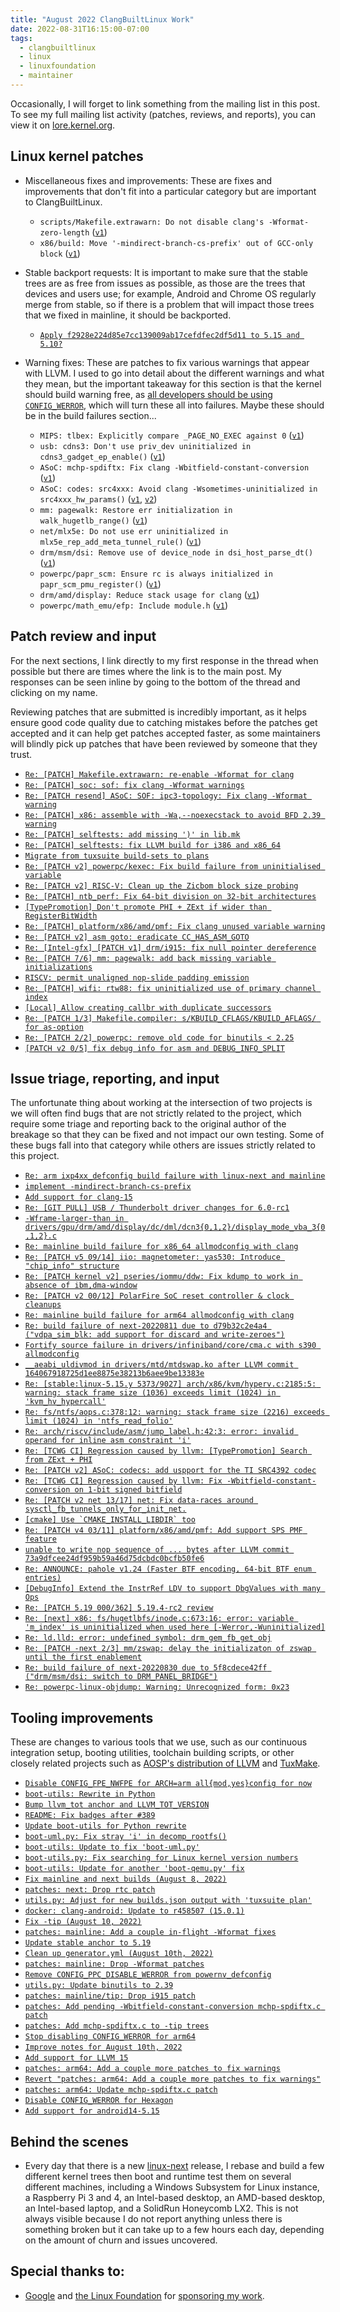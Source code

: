 ```yaml
---
title: "August 2022 ClangBuiltLinux Work"
date: 2022-08-31T16:15:00-07:00
tags:
  - clangbuiltlinux
  - linux
  - linuxfoundation
  - maintainer
---
```


Occasionally, I will forget to link something from the mailing list in this post. To see my full mailing list activity (patches, reviews, and reports), you can view it on [lore.kernel.org](https://lore.kernel.org/all/?q=f:nathan@kernel.org).

## Linux kernel patches

* Miscellaneous fixes and improvements: These are fixes and improvements that don't fit into a particular category but are important to ClangBuiltLinux.

  * `scripts/Makefile.extrawarn: Do not disable clang's -Wformat-zero-length` ([`v1`](https://lore.kernel.org/20220810230133.1895778-1-nathan@kernel.org/))
  * `x86/build: Move '-mindirect-branch-cs-prefix' out of GCC-only block` ([`v1`](https://lore.kernel.org/20220817185410.1174782-1-nathan@kernel.org/))

* Stable backport requests: It is important to make sure that the stable trees are as free from issues as possible, as those are the trees that devices and users use; for example, Android and Chrome OS regularly merge from stable, so if there is a problem that will impact those trees that we fixed in mainline, it should be backported.

  * [`Apply f2928e224d85e7cc139009ab17cefdfec2df5d11 to 5.15 and 5.10?`](https://lore.kernel.org/YvWduqRcPYhYZWMT@dev-arch.thelio-3990X/)

* Warning fixes: These are patches to fix various warnings that appear with LLVM. I used to go into detail about the different warnings and what they mean, but the important takeaway for this section is that the kernel should build warning free, as [all developers should be using `CONFIG_WERROR`](https://lore.kernel.org/r/CAHk-=wifoM9VOp-55OZCRcO9MnqQ109UTuCiXeZ-eyX_JcNVGg@mail.gmail.com/), which will turn these all into failures. Maybe these should be in the build failures section...

  * `MIPS: tlbex: Explicitly compare _PAGE_NO_EXEC against 0` ([`v1`](https://lore.kernel.org/20220802175936.2278362-1-nathan@kernel.org/))
  * `usb: cdns3: Don't use priv_dev uninitialized in cdns3_gadget_ep_enable()` ([`v1`](https://lore.kernel.org/20220803162422.2981308-1-nathan@kernel.org/))
  * `ASoC: mchp-spdiftx: Fix clang -Wbitfield-constant-conversion` ([`v1`](https://lore.kernel.org/20220810010809.2024482-1-nathan@kernel.org/))
  * `ASoC: codes: src4xxx: Avoid clang -Wsometimes-uninitialized in src4xxx_hw_params()` ([`v1`](https://lore.kernel.org/20220822183101.1115095-1-nathan@kernel.org/), [`v2`](https://lore.kernel.org/20220823151939.2493697-1-nathan@kernel.org/))
  * `mm: pagewalk: Restore err initialization in walk_hugetlb_range()` ([`v1`](https://lore.kernel.org/20220823153055.2517764-1-nathan@kernel.org/))
  * `net/mlx5e: Do not use err uninitialized in mlx5e_rep_add_meta_tunnel_rule()` ([`v1`](https://lore.kernel.org/20220825180607.2707947-1-nathan@kernel.org/))
  * `drm/msm/dsi: Remove use of device_node in dsi_host_parse_dt()` ([`v1`](https://lore.kernel.org/20220829165450.217628-1-nathan@kernel.org/))
  * `powerpc/papr_scm: Ensure rc is always initialized in papr_scm_pmu_register()` ([`v1`](https://lore.kernel.org/20220830151256.1473169-1-nathan@kernel.org/))
  * `drm/amd/display: Reduce stack usage for clang` ([`v1`](https://lore.kernel.org/20220830203409.3491379-1-nathan@kernel.org/))
  * `powerpc/math_emu/efp: Include module.h` ([`v1`](https://lore.kernel.org/20220831152014.3501664-1-nathan@kernel.org/))



## Patch review and input

For the next sections, I link directly to my first response in the thread when possible but there are times where the link is to the main post. My responses can be seen inline by going to the bottom of the thread and clicking on my name.

Reviewing patches that are submitted is incredibly important, as it helps ensure good code quality due to catching mistakes before the patches get accepted and it can help get patches accepted faster, as some maintainers will blindly pick up patches that have been reviewed by someone that they trust.

* [`Re: [PATCH] Makefile.extrawarn: re-enable -Wformat for clang`](https://lore.kernel.org/YugYbvRu1xqnx6mC@dev-arch.thelio-3990X/)
* [`Re: [PATCH] soc: sof: fix clang -Wformat warnings`](https://lore.kernel.org/YumINAZ4WaM4rG7Q@dev-arch.thelio-3990X/)
* [`Re: [PATCH resend] ASoC: SOF: ipc3-topology: Fix clang -Wformat warning`](https://lore.kernel.org/Yure82N7%2F4NLEMsW@dev-arch.thelio-3990X/)
* [`Re: [PATCH] x86: assemble with -Wa,--noexecstack to avoid BFD 2.39 warning`](https://lore.kernel.org/YvFkmfHTUYGzeeQs@dev-arch.thelio-3990X/)
* [`Re: [PATCH] selftests: add missing ')' in lib.mk`](https://lore.kernel.org/YvKM%2FJ5xO8gKto+p@dev-arch.thelio-3990X/)
* [`Re: [PATCH] selftests: fix LLVM build for i386 and x86_64`](https://lore.kernel.org/YvKOV1L73Mv%2FDc6P@dev-arch.thelio-3990X/)
* [`Migrate from tuxsuite build-sets to plans`](https://github.com/ClangBuiltLinux/continuous-integration2/pull/395)
* [`Re: [PATCH v2] powerpc/kexec: Fix build failure from uninitialised variable`](https://lore.kernel.org/YvPgNsl1RalFdPH+@dev-arch.thelio-3990X/)
* [`Re: [PATCH v2] RISC-V: Clean up the Zicbom block size probing`](https://lore.kernel.org/Yvpo96wal40ROTsX@dev-arch.thelio-3990X/)
* [`Re: [PATCH] ntb_perf: Fix 64-bit division on 32-bit architectures`](https://lore.kernel.org/YvpqfDNIBqLbC0FA@dev-arch.thelio-3990X/)
* [`[TypePromotion] Don't promote PHI + ZExt if wider than RegisterBitWidth`](https://reviews.llvm.org/D131966)
* [`Re: [PATCH] platform/x86/amd/pmf: Fix clang unused variable warning`](https://lore.kernel.org/YwAEvbHW%2FUwwIYbt@dev-arch.thelio-3990X/)
* [`Re: [PATCH v2] asm goto: eradicate CC_HAS_ASM_GOTO`](https://lore.kernel.org/YwAFHPRVVa9X3Gue@dev-arch.thelio-3990X/)
* [`Re: [Intel-gfx] [PATCH v1] drm/i915: fix null pointer dereference`](https://lore.kernel.org/YwO5fW%2F5N16L1gz0@dev-arch.thelio-3990X/)
* [`Re: [PATCH 7/6] mm: pagewalk: add back missing variable initializations`](https://lore.kernel.org/YwY+1xD52ep54M3y@dev-arch.thelio-3990X/)
* [`RISCV: permit unaligned nop-slide padding emission`](https://reviews.llvm.org/D132482)
* [`Re: [PATCH] wifi: rtw88: fix uninitialized use of primary channel index`](https://lore.kernel.org/YwZ+RsHL+n02gHZx@dev-arch.thelio-3990X/)
* [`[Local] Allow creating callbr with duplicate successors`](https://reviews.llvm.org/D129997)
* [`Re: [PATCH 1/3] Makefile.compiler: s/KBUILD_CFLAGS/KBUILD_AFLAGS/ for as-option`](https://lore.kernel.org/YwkPNyHvxR2dM+CQ@dev-arch.thelio-3990X/)
* [`Re: [PATCH 2/2] powerpc: remove old code for binutils < 2.25`](https://lore.kernel.org/Yw6EoSojRZbj+STd@dev-arch.thelio-3990X/)
* [`[PATCH v2 0/5] fix debug info for asm and DEBUG_INFO_SPLIT`](https://lore.kernel.org/20220831184408.2778264-1-ndesaulniers@google.com/)



## Issue triage, reporting, and input

The unfortunate thing about working at the intersection of two projects is we will often find bugs that are not strictly related to the project, which require some triage and reporting back to the original author of the breakage so that they can be fixed and not impact our own testing. Some of these bugs fall into that category while others are issues strictly related to this project.

* [`Re: arm ixp4xx_defconfig build failure with linux-next and mainline`](https://lore.kernel.org/YuhbtB9+1rTYtT23@dev-arch.thelio-3990X/)
* [`implement -mindirect-branch-cs-prefix`](https://github.com/ClangBuiltLinux/linux/issues/1665)
* [`Add support for clang-15`](https://gitlab.com/Linaro/tuxmake/-/issues/192)
* [`Re: [GIT PULL] USB / Thunderbolt driver changes for 6.0-rc1`](https://lore.kernel.org/YuqXtcaUPflINBd6@dev-arch.thelio-3990X/)
* [`-Wframe-larger-than in drivers/gpu/drm/amd/display/dc/dml/dcn3{0,1,2}/display_mode_vba_3{0,1,2}.c`](https://github.com/ClangBuiltLinux/linux/issues/1681)
* [`Re: mainline build failure for x86_64 allmodconfig with clang`](https://lore.kernel.org/YuwvfsztWaHvquwC@dev-arch.thelio-3990X/)
* [`Re: [PATCH v5 09/14] iio: magnetometer: yas530: Introduce "chip_info" structure`](https://lore.kernel.org/YvEy9uq49ZiBHtFd@dev-arch.thelio-3990X/)
* [`Re: [PATCH kernel v2] pseries/iommu/ddw: Fix kdump to work in absence of ibm,dma-window`](https://lore.kernel.org/YvE+d7xcB77GODjc@dev-arch.thelio-3990X/)
* [`Re: [PATCH v2 00/12] PolarFire SoC reset controller & clock cleanups`](https://lore.kernel.org/YvP%2Fbjh+wXihlrdG@dev-arch.thelio-3990X/)
* [`Re: mainline build failure for arm64 allmodconfig with clang`](https://lore.kernel.org/YvUZ+9kJ%2FAvUMxzO@dev-arch.thelio-3990X/)
* [`Re: build failure of next-20220811 due to d79b32c2e4a4 ("vdpa_sim_blk: add support for discard and write-zeroes")`](https://lore.kernel.org/YvVK+ZqO75QAYYnB@dev-arch.thelio-3990X/)
* [`Fortify source failure in drivers/infiniband/core/cma.c with s390 allmodconfig`](https://github.com/ClangBuiltLinux/linux/issues/1687)
* [`__aeabi_uldivmod in drivers/mtd/mtdswap.ko after LLVM commit 164067918725d1ee8875e38213b6aee9be13383e`](https://github.com/ClangBuiltLinux/linux/issues/1688)
* [`Re: [stable:linux-5.15.y 5373/9027] arch/x86/kvm/hyperv.c:2185:5: warning: stack frame size (1036) exceeds limit (1024) in 'kvm_hv_hypercall'`](https://lore.kernel.org/Yvp87jlVWg0e376v@dev-arch.thelio-3990X/)
* [`Re: fs/ntfs/aops.c:378:12: warning: stack frame size (2216) exceeds limit (1024) in 'ntfs_read_folio'`](https://lore.kernel.org/Yvp+OnhAAQI5Zvj9@dev-arch.thelio-3990X/)
* [`Re: arch/riscv/include/asm/jump_label.h:42:3: error: invalid operand for inline asm constraint 'i'`](https://lore.kernel.org/YvqkjlUZ9DA%2FkA4H@dev-arch.thelio-3990X/)
* [`Re: [TCWG CI] Regression caused by llvm: [TypePromotion] Search from ZExt + PHI`](https://lore.kernel.org/Yvro06Uid0t0Ou1M@dev-arch.thelio-3990X/)
* [`Re: [PATCH v2] ASoC: codecs: add uspport for the TI SRC4392 codec`](https://lore.kernel.org/YvvbKry5FVFbNdcI@dev-arch.thelio-3990X/)
* [`Re: [TCWG CI] Regression caused by llvm: Fix -Wbitfield-constant-conversion on 1-bit signed bitfield`](https://lore.kernel.org/Yvvvn9RxoL9Dcb3r@dev-arch.thelio-3990X/)
* [`Re: [PATCH v2 net 13/17] net: Fix data-races around sysctl_fb_tunnels_only_for_init_net.`](https://lore.kernel.org/Yv5nd3cVX2ZKysC%2F@dev-arch.thelio-3990X/)
* [```[cmake] Use `CMAKE_INSTALL_LIBDIR` too```](https://reviews.llvm.org/D130586)
* [`Re: [PATCH v4 03/11] platform/x86/amd/pmf: Add support SPS PMF feature`](https://lore.kernel.org/Yv7BmjjLtA3RaKju@thelio-3990X/)
* [`unable to write nop sequence of ... bytes after LLVM commit 73a9dfcee24df959b59a46d75dcbdc0bcfb50fe6`](https://github.com/ClangBuiltLinux/linux/issues/1693)
* [`Re: ANNOUNCE: pahole v1.24 (Faster BTF encoding, 64-bit BTF enum entries)`](https://lore.kernel.org/YwZQ0UkLsoa+6VyY@dev-arch.thelio-3990X/)
* [`[DebugInfo] Extend the InstrRef LDV to support DbgValues with many Ops`](https://reviews.llvm.org/D128212)
* [`Re: [PATCH 5.19 000/362] 5.19.4-rc2 review`](https://lore.kernel.org/YwaHy9An68xJkxdu@dev-arch.thelio-3990X/)
* [`Re: [next] x86: fs/hugetlbfs/inode.c:673:16: error: variable 'm_index' is uninitialized when used here [-Werror,-Wuninitialized]`](https://lore.kernel.org/Ywee393cssPJ07Gr@dev-arch.thelio-3990X/)
* [`Re: ld.lld: error: undefined symbol: drm_gem_fb_get_obj`](https://lore.kernel.org/Ywjty2iSyer5FDS7@dev-arch.thelio-3990X/)
* [`Re: [PATCH -next 2/3] mm/zswap: delay the initializaton of zswap until the first enablement`](https://lore.kernel.org/YwksRZPIfXmlOmHR@dev-arch.thelio-3990X/)
* [`Re: build failure of next-20220830 due to 5f8cdece42ff ("drm/msm/dsi: switch to DRM_PANEL_BRIDGE")`](https://lore.kernel.org/Yw4FQm6V7d3MuMKG@dev-arch.thelio-3990X/)
* [`Re: powerpc-linux-objdump: Warning: Unrecognized form: 0x23`](https://lore.kernel.org/Yw+A+0BY26l0AC5j@dev-arch.thelio-3990X/)



## Tooling improvements

These are changes to various tools that we use, such as our continuous integration setup, booting utilities, toolchain building scripts, or other closely related projects such as [AOSP's distribution of LLVM](https://android.googlesource.com/platform/prebuilts/clang/host/linux-x86/) and [TuxMake](https://tuxmake.org).

* [`Disable CONFIG_FPE_NWFPE for ARCH=arm all{mod,yes}config for now`](https://github.com/ClangBuiltLinux/continuous-integration2/pull/388)
* [`boot-utils: Rewrite in Python`](https://github.com/ClangBuiltLinux/boot-utils/pull/67)
* [`Bump llvm_tot anchor and LLVM_TOT_VERSION`](https://github.com/ClangBuiltLinux/continuous-integration2/pull/389)
* [`README: Fix badges after #389`](https://github.com/ClangBuiltLinux/continuous-integration2/pull/390)
* [`Update boot-utils for Python rewrite`](https://github.com/ClangBuiltLinux/continuous-integration2/pull/391)
* [`boot-uml.py: Fix stray 'i' in decomp_rootfs()`](https://github.com/ClangBuiltLinux/boot-utils/pull/68)
* [`boot-utils: Update to fix 'boot-uml.py'`](https://github.com/ClangBuiltLinux/continuous-integration2/pull/392)
* [`boot-utils.py: Fix searching for Linux kernel version numbers`](https://github.com/ClangBuiltLinux/boot-utils/pull/69)
* [`boot-utils: Update for another 'boot-qemu.py' fix`](https://github.com/ClangBuiltLinux/continuous-integration2/pull/393)
* [`Fix mainline and next builds (August 8, 2022)`](https://github.com/ClangBuiltLinux/continuous-integration2/pull/394)
* [`patches: next: Drop rtc patch`](https://github.com/ClangBuiltLinux/continuous-integration2/pull/396)
* [`utils.py: Adjust for new builds.json output with 'tuxsuite plan'`](https://github.com/ClangBuiltLinux/continuous-integration2/pull/397)
* [`docker: clang-android: Update to r458507 (15.0.1)`](https://gitlab.com/Linaro/tuxmake/-/merge_requests/278)
* [`Fix -tip (August 10, 2022)`](https://github.com/ClangBuiltLinux/continuous-integration2/pull/398)
* [`patches: mainline: Add a couple in-flight -Wformat fixes`](https://github.com/ClangBuiltLinux/continuous-integration2/pull/399)
* [`Update stable anchor to 5.19`](https://github.com/ClangBuiltLinux/continuous-integration2/pull/400)
* [`Clean up generator.yml (August 10th, 2022)`](https://github.com/ClangBuiltLinux/continuous-integration2/pull/401)
* [`patches: mainline: Drop -Wformat patches`](https://github.com/ClangBuiltLinux/continuous-integration2/pull/407)
* [`Remove CONFIG_PPC_DISABLE_WERROR from powernv_defconfig`](https://github.com/ClangBuiltLinux/continuous-integration2/pull/408)
* [`utils.py: Update binutils to 2.39`](https://github.com/ClangBuiltLinux/tc-build/pull/202)
* [`patches: mainline/tip: Drop i915 patch`](https://github.com/ClangBuiltLinux/continuous-integration2/pull/409)
* [`patches: Add pending -Wbitfield-constant-conversion mchp-spdiftx.c patch`](https://github.com/ClangBuiltLinux/continuous-integration2/pull/410)
* [`patches: Add mchp-spdiftx.c to -tip trees`](https://github.com/ClangBuiltLinux/continuous-integration2/pull/411)
* [`Stop disabling CONFIG_WERROR for arm64`](https://github.com/ClangBuiltLinux/continuous-integration2/pull/412)
* [`Improve notes for August 10th, 2022`](https://github.com/ClangBuiltLinux/meeting-notes/pull/28)
* [`Add support for LLVM 15`](https://github.com/ClangBuiltLinux/continuous-integration2/pull/413)
* [`patches: arm64: Add a couple more patches to fix warnings`](https://github.com/ClangBuiltLinux/continuous-integration2/pull/414)
* [`Revert "patches: arm64: Add a couple more patches to fix warnings"`](https://github.com/ClangBuiltLinux/continuous-integration2/pull/415)
* [`patches: arm64: Update mchp-spdiftx.c patch`](https://github.com/ClangBuiltLinux/continuous-integration2/pull/416)
* [`Disable CONFIG_WERROR for Hexagon`](https://github.com/ClangBuiltLinux/continuous-integration2/pull/417)
* [`Add support for android14-5.15`](https://github.com/ClangBuiltLinux/continuous-integration2/pull/418)



## Behind the scenes

* Every day that there is a new [linux-next](https://git.kernel.org/pub/scm/linux/kernel/git/next/linux-next.git/) release, I rebase and build a few different kernel trees then boot and runtime test them on several different machines, including a Windows Subsystem for Linux instance, a Raspberry Pi 3 and 4, an Intel-based desktop, an AMD-based desktop, an Intel-based laptop, and a SolidRun Honeycomb LX2. This is not always visible because I do not report anything unless there is something broken but it can take up to a few hours each day, depending on the amount of churn and issues uncovered.



## Special thanks to:

* [Google](https://www.google.com/) and [the Linux Foundation](https://www.linuxfoundation.org) for [sponsoring my work](https://www.linuxfoundation.org/press/press-release/google-funds-linux-kernel-developers-to-focus-exclusively-on-security).
